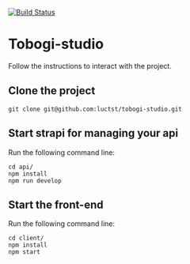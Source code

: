 [![Build Status](https://travis-ci.com/luctst/tobogi-studio.svg?branch=master)](https://travis-ci.com/luctst/tobogi-studio)

# Tobogi-studio
Follow the instructions to interact with the project.

## Clone the project
```
git clone git@github.com:luctst/tobogi-studio.git
```

## Start strapi for managing your api
Run the following command line:
```
cd api/
npm install
npm run develop
```

## Start the front-end
Run the following command line:
```
cd client/
npm install
npm start
```
